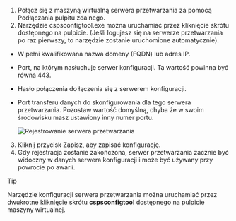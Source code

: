 1. Połącz się z maszyną wirtualną serwera przetwarzania za pomocą Podłączania pulpitu zdalnego.
2. Narzędzie cspsconfigtool.exe można uruchamiać przez kliknięcie skrótu dostępnego na pulpicie. (Jeśli logujesz się na serwerze przetwarzania po raz pierwszy, to narzędzie zostanie uruchomione automatycznie).
  * W pełni kwalifikowana nazwa domeny (FQDN) lub adres IP.
  * Port, na którym nasłuchuje serwer konfiguracji. Ta wartość powinna być równa 443.
  * Hasło połączenia do łączenia się z serwerem konfiguracji.
  * Port transferu danych do skonfigurowania dla tego serwera przetwarzania. Pozostaw wartość domyślną, chyba że w swoim środowisku masz ustawiony inny numer portu.

    ![Rejestrowanie serwera przetwarzania](./media/site-recovery-vmware-register-process-server/register-ps.png)
3. Kliknij przycisk Zapisz, aby zapisać konfigurację.
4. Gdy rejestracja zostanie zakończona, serwer przetwarzania zacznie być widoczny w danych serwera konfiguracji i może być używany przy powrocie po awarii.

> [!TIP]
> Narzędzie konfiguracji serwera przetwarzania można uruchamiać przez dwukrotne kliknięcie skrótu **cspsconfigtool** dostępnego na pulpicie maszyny wirtualnej.


<!--HONumber=Feb17_HO4-->


